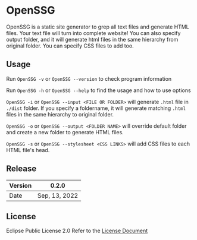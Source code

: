 # OpenSSG
OpenSSG is a static site generator to grep all text files and generate HTML files. Your text file will turn into complete website! You can also specify output folder, and it will generate html files in the same hierarchy from original folder. You can specify CSS files to add too. 


## Usage
Run `OpenSSG -v` or `OpenSSG --version` to check program information

Run `OpenSSG -h` or `OpenSSG --help` to find the usage and how to use options

`OpenSSG -i` or `OpenSSG --input <FILE OR FOLDER>` will generate `.html` file in `./dist` folder. If you specify a foldername, it will generate matching `.html` files in the same hierarchy to original folder. 

`OpenSSG -o` or `OpenSSG --output <FOLDER NAME>` will override default folder and create a new folder to generate HTML files. 

`OpenSSG -s` or `OpenSSG --stylesheet <CSS LINKS>` will add CSS files to each HTML file's head. 


## Release
| Version | 0.2.0         |
|---------|---------------|
| Date    | Sep, 13, 2022 |


## License
Eclipse Public License 2.0
Refer to the [License Document](https://github.com/Genne23v/wk-ssg/blob/master/LICENSE)
